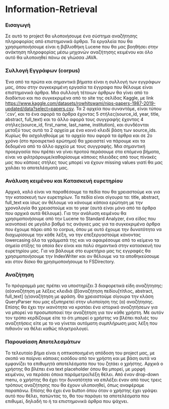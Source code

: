 # Information-Retrieval

### Εισαγωγή
Σε αυτό το project θα υλοποιήσουμε ένα σύστημα αναζήτησης πληροφορίας από επιστημονικά άρθρα. Τα εργαλεία που θα χρησιμοποιήσουμε είναι η βιβλιοθήκη Lucene που θα μας βοηθήσει στην ανάκτηση πληροφορίας μέσω μηχανών αναζήτησης κειμένου και όλο αυτό θα υλοποιηθεί πάνω σε γλώσσα JAVA.

### Συλλογή Εγγράφων (corpus)
Ένα από τα πρώτα και σημαντικά βήματα είναι η συλλογή των εγγράφων μας, όπου στην συγκεκριμένη εργασία τα έγγραφα που θέλουμε είναι επιστημονικά άρθρα. Μια συλλογή τέτοιων άρθρων θα γίνει από το διαδίκτυο και πιο συγκεκριμένα από το site της σελίδας Kaggle, με link https://www.kaggle.com/datasets/rowhitswami/nips-papers-1987-2019-updated/data?select=papers.csv. Τα 2 αρχεία που συναντάμε, είναι τύπου ‘.csv’, και το ένα αφορά τα άρθρα έχοντας 5 στήλες(source_id, year, title, abstract, full_text) και το άλλο αφορά τους συγγραφής έχοντας 4 στήλες(source_id, first_name, last_name, institution), και συνδέονται μεταξύ τους αυτά τα 2 αρχεία με ένα κοινό κλειδί βάση των source_ids. Κυρίως θα ασχοληθούμε με το αρχείο που αφορά τα άρθρα και σε 2ο χρόνο (στο προαιρετικό ερώτημα) θα χρειαστεί να πάρουμε και τα δεδομένα από το άλλο αρχείο με τους συγγραφής.
Μια σημαντική προεργασία που πρέπει να γίνει προτού περάσουμε στα επόμενα βήματα, είναι να φιλτράρουμε/καθαρίσουμε κάποιες πλειάδες από τους πίνακές μας που κάποιες στήλες τους μπορεί να έχουν missing values γιατί θα μας χαλάει το αποτελέσματά μας.

### Ανάλυση κειμένου και Κατασκευή ευρετηρίου
Αρχικά, καλό είναι να παραθέσουμε τα πεδία που θα χρειαστούμε και για την κατασκευή των ευρετηρίων. Τα πεδία είναι σίγουρα τα: title, abstract, full_text και ίσως αν θέλουμε να κάνουμε κάποια ερώτηση με την χρονολογία θα χρειαστούμε και το year (αυτά είναι μόνο από τα άρθρα που αρχικά αυτά θέλουμε).
Για την ανάλυση κειμένου θα χρησιμοποιήσουμε από την Lucene το Standard Analyzer, ένα είδος που ικανοποιεί σε μεγάλο βαθμό τις ανάγκες μας για τα συγκεκριμένα άρθρα που έχουμε πάρει από το corpus, όπου με αυτό έχουμε την δυνατότητα να διαχωρίσουμε την κάθε λέξη, να την επεξεργαστούμε κάνοντας lowercasing όλα τα γράμματά της και να αφαιρέσουμε από το κείμενο τα σημεία στίξης τα οποία δεν είναι και πολύ σημαντικά στην κατασκευή του ευρετηρίου μας.
Για να βάλουμε στο ευρετήριο μας τις εγγραφές θα χρησιμοποιήσουμε την IndexWriter και αν θέλουμε να τα αποθηκεύσουμε και στον δίσκο θα χρησιμοποιήσουμε to FSDirectory.

### Αναζήτηση
Το πρόγραμμά μας πρέπει να υποστηρίζει 3 διαφορετικά είδη αναζήτησης: (α)αναζήτηση με λέξεις κλειδιά (β)αναζήτηση πεδίου[τίτλος, abstract, full_text] (γ)αναζήτηση με φράση. Θα χρειαστούμε σίγουρα την κλάση QueryParser που μας εξυπηρετεί  στην υλοποίηση της (α) αναζήτησης.
Επίσης θα έχει την ικανότητα να κρατάει ένα ιστορικό αναζητήσεων για να μπορεί να προσωποποιεί την αναζήτηση για τον κάθε χρήστη. Με αυτόν τον τρόπο κερδίζουμε είτε το ότι μπορεί ο χρήστης να βλέπει παλιές του αναζητήσεις είτε με το να γίνεται αυτόματη συμπλήρωση μιας λέξη που πιθανόν να θέλει καθώς πληκτρολογεί.

### Παρουσίαση Αποτελεσμάτων
Το τελευταίο βήμα είναι η οπτικοποιημένη απόδοση του project μας, με σκοπό να παίρνει κάποιες εισόδου από τον χρήστη και με βάση αυτά να εμφανίζει τα επιθυμητά αποτελέσματα που του ζητάει ο χρήστης.
Αρχικά ο χρήστης θα βλέπει ένα text placeholder όπου θα μπορεί, με μορφή κειμένου, να περάσει όποια παράμετρο/λέξη θέλει. Από έναν drop-down menu, ο χρήστης θα έχει την δυνατότητα να επιλέξει έναν από τους τρεις τρόπους αναζήτησης που θα έχουν υλοποιηθεί, όπως αναφέραμε παραπάνω. Επίσης θα έχει ένα button όπου όταν ο χρήστης έχει γράψει αυτό  που θέλει, πατώντας το, θα του παράγει τα αποτελέσματα που επιθυμεί, δηλαδή το ή τα επιστημονικά άρθρα που ψάχνει.
